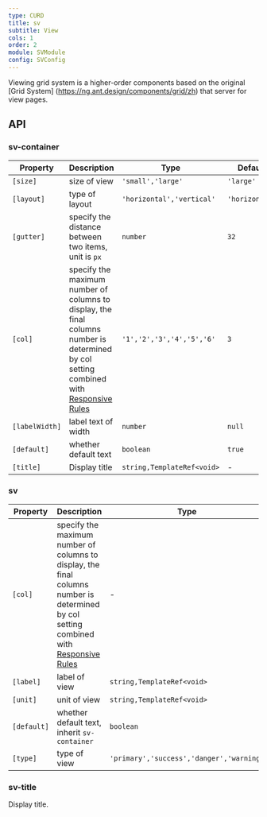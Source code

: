 ```yaml
---
type: CURD
title: sv
subtitle: View
cols: 1
order: 2
module: SVModule
config: SVConfig
---
```


Viewing grid system is a higher-order components based on the original [Grid System] (https://ng.ant.design/components/grid/zh) that server for view pages.

## API

### sv-container

| Property           | Description                 | Type                    | Default       |
| -------------- | -------------------- | ----------------------- | ------------ |
| `[size]`       | size of view         | `'small','large'`         | `'large'`      |
| `[layout]`     | type of layout       | `'horizontal','vertical'` | `'horizontal'` |
| `[gutter]`     | specify the distance between two items, unit is `px`  | `number`                | `32`         |
| `[col]`        | specify the maximum number of columns to display, the final columns number is determined by col setting combined with [Responsive Rules](/theme/responsive) | `'1','2','3','4','5','6'`                | `3`          |
| `[labelWidth]` | label text of width  | `number`                | `null`       |
| `[default]`    | whether default text | `boolean`               | `true`       |
| `[title]`      | Display title        | `string,TemplateRef<void>`            | - |

### sv

| Property           | Description                 | Type                    | Default       |
| -------------- | -------------------- | ----------------------- | ------------ |
| `[col]`        | specify the maximum number of columns to display, the final columns number is determined by col setting combined with [Responsive Rules](/theme/responsive) | - |
| `[label]`      | label of view                                  | `string,TemplateRef<void>`            | - |
| `[unit]`      | unit of view                                  | `string,TemplateRef<void>`            | - |
| `[default]`    | whether default text, inherit `sv-container` | `boolean`                              | - |
| `[type]`       | type of view                  | `'primary','success','danger','warning'` | - |

### sv-title

Display title.
